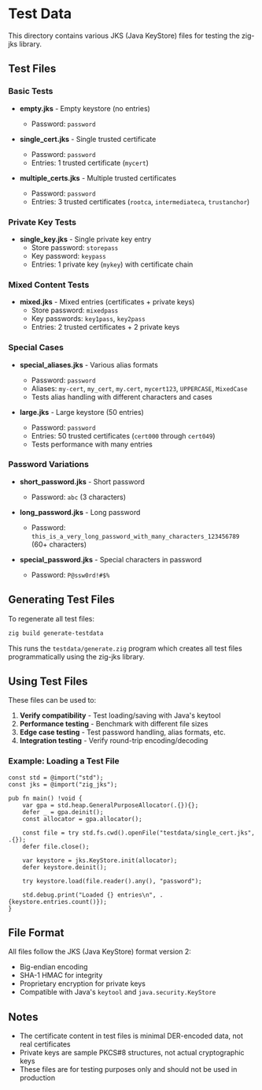 # Test Data

This directory contains various JKS (Java KeyStore) files for testing the zig-jks library.

## Test Files

### Basic Tests

- **empty.jks** - Empty keystore (no entries)
  - Password: `password`

- **single_cert.jks** - Single trusted certificate
  - Password: `password`
  - Entries: 1 trusted certificate (`mycert`)

- **multiple_certs.jks** - Multiple trusted certificates
  - Password: `password`
  - Entries: 3 trusted certificates (`rootca`, `intermediateca`, `trustanchor`)

### Private Key Tests

- **single_key.jks** - Single private key entry
  - Store password: `storepass`
  - Key password: `keypass`
  - Entries: 1 private key (`mykey`) with certificate chain

### Mixed Content Tests

- **mixed.jks** - Mixed entries (certificates + private keys)
  - Store password: `mixedpass`
  - Key passwords: `key1pass`, `key2pass`
  - Entries: 2 trusted certificates + 2 private keys

### Special Cases

- **special_aliases.jks** - Various alias formats
  - Password: `password`
  - Aliases: `my-cert`, `my_cert`, `my.cert`, `mycert123`, `UPPERCASE`, `MixedCase`
  - Tests alias handling with different characters and cases

- **large.jks** - Large keystore (50 entries)
  - Password: `password`
  - Entries: 50 trusted certificates (`cert000` through `cert049`)
  - Tests performance with many entries

### Password Variations

- **short_password.jks** - Short password
  - Password: `abc` (3 characters)

- **long_password.jks** - Long password
  - Password: `this_is_a_very_long_password_with_many_characters_123456789` (60+ characters)

- **special_password.jks** - Special characters in password
  - Password: `P@ssw0rd!#$%`

## Generating Test Files

To regenerate all test files:

```bash
zig build generate-testdata
```

This runs the `testdata/generate.zig` program which creates all test files programmatically using the zig-jks library.

## Using Test Files

These files can be used to:

1. **Verify compatibility** - Test loading/saving with Java's keytool
2. **Performance testing** - Benchmark with different file sizes
3. **Edge case testing** - Test password handling, alias formats, etc.
4. **Integration testing** - Verify round-trip encoding/decoding

### Example: Loading a Test File

```zig
const std = @import("std");
const jks = @import("zig_jks");

pub fn main() !void {
    var gpa = std.heap.GeneralPurposeAllocator(.{}){};
    defer _ = gpa.deinit();
    const allocator = gpa.allocator();

    const file = try std.fs.cwd().openFile("testdata/single_cert.jks", .{});
    defer file.close();

    var keystore = jks.KeyStore.init(allocator);
    defer keystore.deinit();

    try keystore.load(file.reader().any(), "password");

    std.debug.print("Loaded {} entries\n", .{keystore.entries.count()});
}
```

## File Format

All files follow the JKS (Java KeyStore) format version 2:

- Big-endian encoding
- SHA-1 HMAC for integrity
- Proprietary encryption for private keys
- Compatible with Java's `keytool` and `java.security.KeyStore`

## Notes

- The certificate content in test files is minimal DER-encoded data, not real certificates
- Private keys are sample PKCS#8 structures, not actual cryptographic keys
- These files are for testing purposes only and should not be used in production

